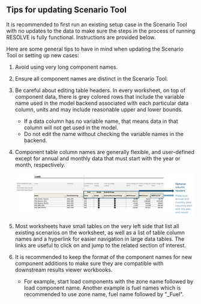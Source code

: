 ## Tips for updating Scenario Tool

It is recommended to first run an existing setup case in the Scenario Tool with no updates to the data to make sure the steps in the process of running RESOLVE is fully functional. Instructions are provided below.

Here are some general tips to have in mind when updating the Scenario Tool or setting up new cases:

1. Avoid using very long component names.

2. Ensure all component names are distinct in the Scenario Tool.

3. Be careful about editing table headers. In every worksheet, on top of component data, there is grey colored rows that include the variable name used in the model backend associated with each particular data column, units and may include reasonable upper and lower bounds.
   - If a data column has no variable name, that means data in that column will not get used in the model. 
   - Do not edit the name without checking the variable names in the backend.

4. Component table column names are generally flexible, and user-defined except for annual and monthly data that must start with the year or month, respectively.

    ![Example of a RESOLVE Component Table](_images/Table_Header.png)

5. Most worksheets have small tables on the very left side that list all existing scenarios on the worksheet, as well as a list of table column names and a hyperlink for easier navigation in large data tables. The links are useful to click on and jump to the related section of interest.

6. It is recommended to keep the format of the component names for new component additions to make sure they are compatible with downstream results viewer workbooks. 
   - For example, start load components with the zone name followed by load component name. Another example is fuel names which is recommended to use zone name, fuel name followed by "_Fuel". 


